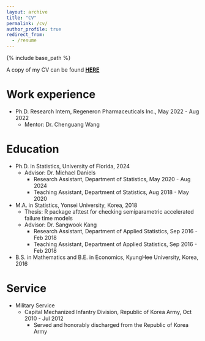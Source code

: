 ```yaml
---
layout: archive
title: "CV"
permalink: /cv/
author_profile: true
redirect_from:
  - /resume
---
```


{% include base_path %}

A copy of my CV can be found [<b>HERE</b>](http://woojungbae.github.io/files/CV.pdf)

Work experience
======
<!-- * Mathematical Statistician, US Food and Drug Administration, Sep 2024 -- Present
  - Center for Biologics Evaluation and Research
-->
* Ph.D. Research Intern, Regeneron Pharmaceuticals Inc., May 2022 - Aug 2022
  - Mentor: Dr. Chenguang Wang

Education
======
* Ph.D. in Statistics, University of Florida, 2024
  <!-- - Dissertation: A Bayesian nonparametric approach to causal inference -->
  - Advisor: Dr. Michael Daniels
    + Research Assistant, Department of Statistics, May 2020 - Aug 2024
    + Teaching Assistant, Department of Statistics, Aug 2018 - May 2020
* M.A. in Statistics, Yonsei University, Korea, 2018
  - Thesis: R package afttest for checking semiparametric accelerated failure time models
  - Advisor: Dr. Sangwook Kang
    + Research Assistant, Department of Applied Statistics, Sep 2016 - Feb 2018
    + Teaching Assistant, Department of Applied Statistics, Sep 2016 - Feb 2018
* B.S. in Mathematics and B.E. in Economics, KyungHee University, Korea, 2016

Service
======
* Military Service
  - Capital Mechanized Infantry Division, Republic of Korea Army, Oct 2010 - Jul 2012
    + Served and honorably discharged from the Republic of Korea Army

<!--
Work experience
======
* Research Assistant
  - Department of Statistics, University of Florida, May 2020 - Aug 2024
    + Advisor: Dr. Michael Daniels
  - Department of Applied Statistics, Yonsei University, Sep 2016 - Feb 2018 
    + Advisor: Dr. Sangwook Kang

* Teaching Assistant
  - Department of Statistics, University of Florida, Aug 2018 - Apr 2020
    + STA5328 - Fundamentals of Statistics
    + STA5325 - Fundamentals of Probability
    + STA4322 - Introduction to Statistics Theory
    + STA4321 - Introduction to Probability
    + STA3032 - Engineering Statistics
    + STA3024 - Introduction to Statistics 2
    + STA2023 - Introduction to Statistics 1
  - Department of Applied Statistics, Yonsei University, Sep 2016 - Feb 2018 
    + STA3123 - Sampling Theory
    + STA3108 - Survival Analysis
    + STA1001 - Introduction to Statistics
-->
